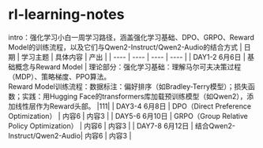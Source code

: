 # rl-learning-notes
intro：强化学习小白一周学习路径，涵盖强化学习基础、DPO、GRPO、Reward Model的训练流程，以及它们与Qwen2-Instruct/Qwen2-Audio的结合方式
| 日期 | 学习主题 | 具体内容 | 产出 | 
| ---- | ---- | ---- | ---- |
| DAY1-2 6月6日 | 基础概念与Reward Model​ | 理论部分：​​强化学习基础​​：理解马尔可夫决策过程（MDP）、策略梯度、PPO算法。<br>​​Reward Model训练流程​​：数据标注：偏好排序（如Bradley-Terry模型）；损失函数；实践：用Hugging Face的transformers库加载预训练模型（如Qwen2），添加线性层作为Reward头部。 |111| 
| DAY3-4 6月8日 | DPO（Direct Preference Optimization） | 内容6 | 内容3 | 
| DAY5-6 6月10日 | GRPO（Group Relative Policy Optimization）​ | 内容6 | 内容3 | 
| DAY7-8 6月12日 | 结合Qwen2-Instruct/Qwen2-Audio​| 内容6 | 内容3 |  
